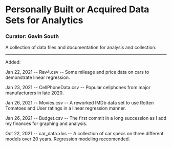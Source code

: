 # Personally Built or Acquired Data Sets for Analytics
### Curator: Gavin South

A collection of data files and documentation for analysis and collection. 

--------------------------------------------------------------------------------
Added:

Jan 22, 2021 -- Rav4.csv -- Some mileage and price data on cars to demonstrate linear regression.                    

Jan 23, 2021 -- CellPhoneData.csv -- Popular cellphones from major manufacturers in late 2020.

Jan 26, 2021 -- Movies.csv -- A reworked IMDb data set to use Rotten Tomatoes and User ratings in a linear regression manner. 

Jan 26, 2021 -- Budget.csv -- The first commit in a long succession as I add my finances for graphing and analysis. 

Oct 22, 2021 -- car_data.xlxs -- A collection of car specs on three different models over 20 years. Regression modeling reccomended.
